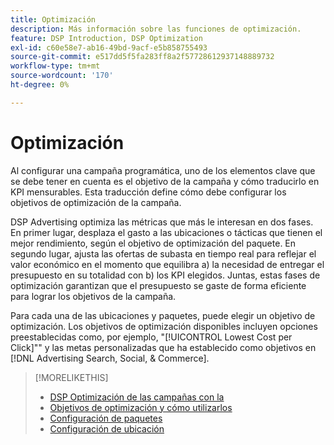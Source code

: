 ```yaml
---
title: Optimización
description: Más información sobre las funciones de optimización.
feature: DSP Introduction, DSP Optimization
exl-id: c60e58e7-ab16-49bd-9acf-e5b858755493
source-git-commit: e517dd5f5fa283ff8a2f57728612937148889732
workflow-type: tm+mt
source-wordcount: '170'
ht-degree: 0%

---
```


# Optimización

Al configurar una campaña programática, uno de los elementos clave que se debe tener en cuenta es el objetivo de la campaña y cómo traducirlo en KPI mensurables. Esta traducción define cómo debe configurar los objetivos de optimización de la campaña.

DSP Advertising optimiza las métricas que más le interesan en dos fases. En primer lugar, desplaza el gasto a las ubicaciones o tácticas que tienen el mejor rendimiento, según el objetivo de optimización del paquete. En segundo lugar, ajusta las ofertas de subasta en tiempo real para reflejar el valor económico en el momento que equilibra a) la necesidad de entregar el presupuesto en su totalidad con b) los KPI elegidos. Juntas, estas fases de optimización garantizan que el presupuesto se gaste de forma eficiente para lograr los objetivos de la campaña.

Para cada una de las ubicaciones y paquetes, puede elegir un objetivo de optimización. Los objetivos de optimización disponibles incluyen opciones preestablecidas como, por ejemplo, &quot;[!UICONTROL Lowest Cost per Click]&quot;&quot; y las metas personalizadas que ha establecido como objetivos en [!DNL Advertising Search, Social, & Commerce].

>[!MORELIKETHIS]
>
> * [DSP Optimización de las campañas con la](/help/dsp/optimization/optimization-how-dsp-optimizes-campaigns.md)
>* [Objetivos de optimización y cómo utilizarlos](/help/dsp/optimization/optimization-goals.md)
>* [Configuración de paquetes](/help/dsp/campaign-management/packages/package-settings.md)
>* [Configuración de ubicación](/help/dsp/campaign-management/placements/placement-settings.md)

